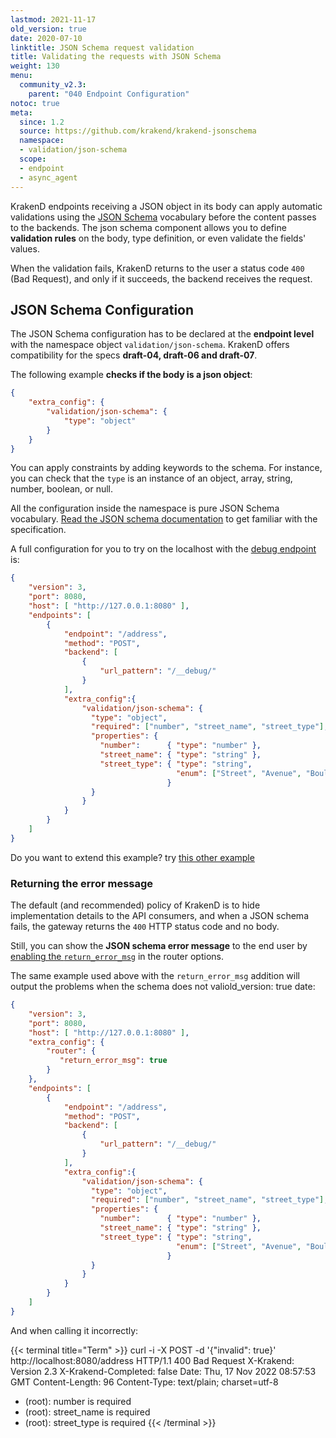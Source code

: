 ```yaml
---
lastmod: 2021-11-17
old_version: true
date: 2020-07-10
linktitle: JSON Schema request validation
title: Validating the requests with JSON Schema
weight: 130
menu:
  community_v2.3:
    parent: "040 Endpoint Configuration"
notoc: true
meta:
  since: 1.2
  source: https://github.com/krakend/krakend-jsonschema
  namespace:
  - validation/json-schema
  scope:
  - endpoint
  - async_agent
---
```

KrakenD endpoints receiving a JSON object in its body can apply automatic validations using the [JSON Schema](https://json-schema.org/) vocabulary before the content passes to the backends. The json schema component allows you to define **validation rules** on the body, type definition, or even validate the fields' values.

When the validation fails, KrakenD returns to the user a status code `400` (Bad Request), and only if it succeeds, the backend receives the request.

## JSON Schema Configuration
The JSON Schema configuration has to be declared at the **endpoint level** with the namespace object `validation/json-schema`. KrakenD offers compatibility for the specs **draft-04, draft-06 and draft-07**.

The following example **checks if the body is a json object**:

```json
{
    "extra_config": {
        "validation/json-schema": {
            "type": "object"
        }
    }
}
```


You can apply constraints by adding keywords to the schema. For instance, you can check that the `type` is an instance of an object, array, string, number, boolean, or null.

All the configuration inside the namespace is pure JSON Schema vocabulary. [Read the JSON schema documentation](https://json-schema.org/) to get familiar with the specification.

 A full configuration for you to try on the localhost with the [debug endpoint](/docs/v2.3/endpoints/debug-endpoint/) is:

```json
{
    "version": 3,
    "port": 8080,
    "host": [ "http://127.0.0.1:8080" ],
    "endpoints": [
        {
            "endpoint": "/address",
            "method": "POST",
            "backend": [
                {
                    "url_pattern": "/__debug/"
                }
            ],
            "extra_config":{
                "validation/json-schema": {
                  "type": "object",
                  "required": ["number", "street_name", "street_type"],
                  "properties": {
                    "number":      { "type": "number" },
                    "street_name": { "type": "string" },
                    "street_type": { "type": "string",
                                     "enum": ["Street", "Avenue", "Boulevard"]
                                   }
                  }
                }
            }
        }
    ]
}
```
Do you want to extend this example? try [this other example](https://json-schema.org/learn/examples/address.schema.json)

### Returning the error message
The default (and recommended) policy of KrakenD is to hide implementation details to the API consumers, and when a JSON schema fails, the gateway returns the `400` HTTP status code and no body.

Still, you can show the **JSON schema error message** to the end user by [enabling the `return_error_msg`](/docs/v2.3/service-settings/router-options/#return_error_msg) in the router options.

The same example used above with the `return_error_msg` addition will output the problems when the schema does not valiold_version: true
date:

```json
{
    "version": 3,
    "port": 8080,
    "host": [ "http://127.0.0.1:8080" ],
    "extra_config": {
        "router": {
           "return_error_msg": true
        }
    },
    "endpoints": [
        {
            "endpoint": "/address",
            "method": "POST",
            "backend": [
                {
                    "url_pattern": "/__debug/"
                }
            ],
            "extra_config":{
                "validation/json-schema": {
                  "type": "object",
                  "required": ["number", "street_name", "street_type"],
                  "properties": {
                    "number":      { "type": "number" },
                    "street_name": { "type": "string" },
                    "street_type": { "type": "string",
                                     "enum": ["Street", "Avenue", "Boulevard"]
                                   }
                  }
                }
            }
        }
    ]
}
```

And when calling it incorrectly:

{{< terminal title="Term" >}}
curl -i -X POST -d '{"invalid": true}' http://localhost:8080/address
HTTP/1.1 400 Bad Request
X-Krakend: Version 2.3
X-Krakend-Completed: false
Date: Thu, 17 Nov 2022 08:57:53 GMT
Content-Length: 96
Content-Type: text/plain; charset=utf-8

- (root): number is required
- (root): street_name is required
- (root): street_type is required
{{< /terminal >}}
